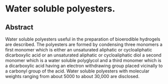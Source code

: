 # Water soluble polyesters.

## Abstract
Water soluble polyesters useful in the preparation of bioerodible hydrogels are described. The polyesters are formed by condensing three monomers a first monomer which is either an unsaturated aliphatic or cycloaliphatic dicarboxylic acid or an unsaturated aliphatic or cycloaliphatic diol a second monomer which is a water soluble polyglycol and a third monomer which is a dicarboxylic acid having an electron withdrawing group placed vicinally to a carbonyl group of the acid. Water soluble polyesters with molecular weights ranging from about 5000 to about 30,000 are disclosed.